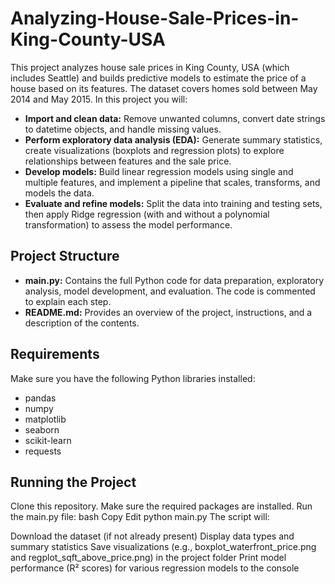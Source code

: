 # Analyzing-House-Sale-Prices-in-King-County-USA

This project analyzes house sale prices in King County, USA (which includes Seattle) and builds predictive models to estimate the price of a house based on its features. The dataset covers homes sold between May 2014 and May 2015. In this project you will:

- **Import and clean data:** Remove unwanted columns, convert date strings to datetime objects, and handle missing values.
- **Perform exploratory data analysis (EDA):** Generate summary statistics, create visualizations (boxplots and regression plots) to explore relationships between features and the sale price.
- **Develop models:** Build linear regression models using single and multiple features, and implement a pipeline that scales, transforms, and models the data.
- **Evaluate and refine models:** Split the data into training and testing sets, then apply Ridge regression (with and without a polynomial transformation) to assess the model performance.

## Project Structure

- **main.py:** Contains the full Python code for data preparation, exploratory analysis, model development, and evaluation. The code is commented to explain each step.
- **README.md:** Provides an overview of the project, instructions, and a description of the contents.

## Requirements 

Make sure you have the following Python libraries installed:
- pandas
- numpy
- matplotlib
- seaborn
- scikit-learn
- requests

## Running the Project
Clone this repository.
Make sure the required packages are installed.
Run the main.py file:
bash
Copy
Edit
python main.py
The script will:

Download the dataset (if not already present)
Display data types and summary statistics
Save visualizations (e.g., boxplot_waterfront_price.png and regplot_sqft_above_price.png) in the project folder
Print model performance (R² scores) for various regression models to the console

